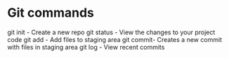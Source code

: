 # Git commands

git init - Create a new repo
git status - View the changes to your project code
git add - Add files to staging area
git commit- Creates a new commit with files in staging area
git log - View recent commits